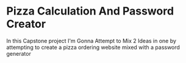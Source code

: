 # Pizza Calculation And Password Creator
In this Capstone project I'm Gonna Attempt to Mix 2 Ideas in one by attempting to create a pizza ordering website mixed with a password generator
